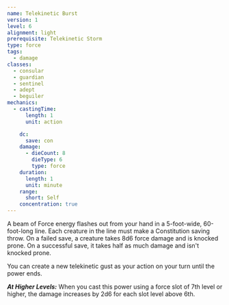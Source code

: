 ```yaml
---
name: Telekinetic Burst
version: 1
level: 6
alignment: light
prerequisite: Telekinetic Storm
type: force
tags:
  - damage
classes:
  - consular
  - guardian
  - sentinel
  - adept
  - beguiler
mechanics:
  - castingTime:
      length: 1
      unit: action

    dc:
      save: con
    damage:
      - dieCount: 8
        dieType: 6
        type: force
    duration:
      length: 1
      unit: minute
    range:
      short: Self
    concentration: true
---
```

A beam of Force energy flashes out from your hand in a 5-foot-wide, 60-foot-long line. Each creature in the line must make a Constitution saving throw. On a failed save, a creature takes 8d6 force damage and is knocked prone. On a successful save, it takes half as much damage and isn't knocked prone. 

You can create a new telekinetic gust as your action on your turn until the power ends.

***__At Higher Levels__:*** When you cast this power using a force slot of 7th level or higher, the damage increases by 2d6 for each slot level above 6th.
    